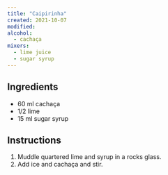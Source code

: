 ```yaml
---
title: "Caipirinha"
created: 2021-10-07
modified:
alcohol:
  - cachaça
mixers:
  - lime juice
  - sugar syrup
---
```



## Ingredients

- 60 ml cachaça
- 1/2 lime
- 15 ml sugar syrup

## Instructions

1. Muddle quartered lime and syrup in a rocks glass.
2. Add ice and cachaça and stir.
